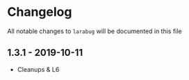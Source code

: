 # Changelog

All notable changes to `larabug` will be documented in this file

## 1.3.1 - 2019-10-11

- Cleanups & L6
